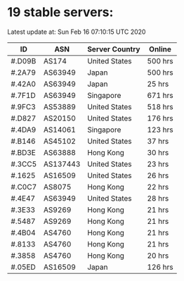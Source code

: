 # 19 stable servers:

Latest update at: Sun Feb 16 07:10:15 UTC 2020

| ID | ASN | Server Country | Online |
| -- | --- | -------------- | ------ |
| #.D09B | AS174 | United States | 500 hrs |
| #.2A79 | AS63949 | Japan | 500 hrs |
| #.42A0 | AS63949 | Japan | 25 hrs |
| #.7F1D | AS63949 | Singapore | 671 hrs |
| #.9FC3 | AS53889 | United States | 518 hrs |
| #.D827 | AS20150 | United States | 176 hrs |
| #.4DA9 | AS14061 | Singapore | 123 hrs |
| #.B146 | AS45102 | United States | 37 hrs |
| #.BD3E | AS63888 | Hong Kong | 30 hrs |
| #.3CC5 | AS137443 | United States | 23 hrs |
| #.1625 | AS16509 | United States | 26 hrs |
| #.C0C7 | AS8075 | Hong Kong | 22 hrs |
| #.4E47 | AS63949 | United States | 28 hrs |
| #.3E33 | AS9269 | Hong Kong | 21 hrs |
| #.5487 | AS9269 | Hong Kong | 21 hrs |
| #.4B04 | AS4760 | Hong Kong | 21 hrs |
| #.8133 | AS4760 | Hong Kong | 21 hrs |
| #.3858 | AS4760 | Hong Kong | 20 hrs |
| #.05ED | AS16509 | Japan | 126 hrs |


